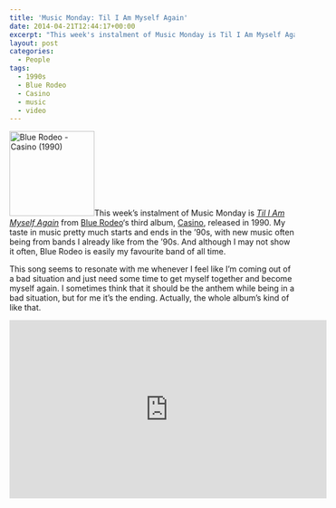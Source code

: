 ```yaml
---
title: 'Music Monday: Til I Am Myself Again'
date: 2014-04-21T12:44:17+00:00
excerpt: "This week's instalment of Music Monday is Til I Am Myself Again from Blue Rodeo's third album, Casino, released in 1990. This song seems to resonate with me whenever I feel like I'm coming out of a bad situation and just need some time to get myself together and become myself again."
layout: post
categories:
  - People
tags:
  - 1990s
  - Blue Rodeo
  - Casino
  - music
  - video
---
```

<span class="gallery"><a href="https://dv8b8dkxht4vb.cloudfront.net/img/Blue-Rodeo-Casino-1990.jpg" rel="lightbox"><img class="alignright size-thumbnail wp-image-3808" src="https://dv8b8dkxht4vb.cloudfront.net/img/Blue-Rodeo-Casino-1990-150x150.jpg" alt="Blue Rodeo - Casino (1990)" width="150" height="150" srcset="https://dv8b8dkxht4vb.cloudfront.net/img/Blue-Rodeo-Casino-1990-150x150.jpg 150w, https://dv8b8dkxht4vb.cloudfront.net/img/Blue-Rodeo-Casino-1990-300x298.jpg 300w, https://dv8b8dkxht4vb.cloudfront.net/img/Blue-Rodeo-Casino-1990.jpg 495w" sizes="(max-width: 150px) 100vw, 150px" /></a></span>This week&#8217;s instalment of Music Monday is _[Til I Am Myself Again](http://www.bluerodeo.com/discography/casino/)_ from [Blue Rodeo](http://www.bluerodeo.com/)&#8216;s third album, [Casino](http://www.bluerodeo.com/discography/casino/), released in 1990. My taste in music pretty much starts and ends in the &#8217;90s, with new music often being from bands I already like from the &#8217;90s. And although I may not show it often, Blue Rodeo is easily my favourite band of all time.

This song seems to resonate with me whenever I feel like I&#8217;m coming out of a bad situation and just need some time to get myself together and become myself again. I sometimes think that it should be the anthem while being in a bad situation, but for me it&#8217;s the ending. Actually, the whole album&#8217;s kind of like that.

<div class="video-container">
	<iframe width="560" height="315" src="https://www.youtube.com/embed/CKcZsBLS17U" frameborder="0" allowfullscreen></iframe>
</div>